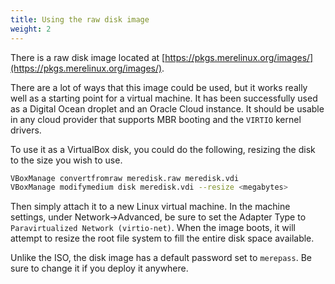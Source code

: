 ```yaml
---
title: Using the raw disk image
weight: 2
---
```


There is a raw disk image located at
[https://pkgs.merelinux.org/images/](https://pkgs.merelinux.org/images/).

There are a lot of ways that this image could be used, but it works really well
as a starting point for a virtual machine. It has been successfully used as a
Digital Ocean droplet and an Oracle Cloud instance. It should be usable in any
cloud provider that supports MBR booting and the `VIRTIO` kernel drivers.

To use it as a VirtualBox disk, you could do the following, resizing the disk
to the size you wish to use.

```sh
VBoxManage convertfromraw meredisk.raw meredisk.vdi
VBoxManage modifymedium disk meredisk.vdi --resize <megabytes>
```

Then simply attach it to a new Linux virtual machine. In the machine settings,
under Network->Advanced, be sure to set the Adapter Type to
`Paravirtualized Network (virtio-net)`. When the image boots, it will attempt to
resize the root file system to fill the entire disk space available.

Unlike the ISO, the disk image has a default password set to `merepass`. Be sure
to change it if you deploy it anywhere.
